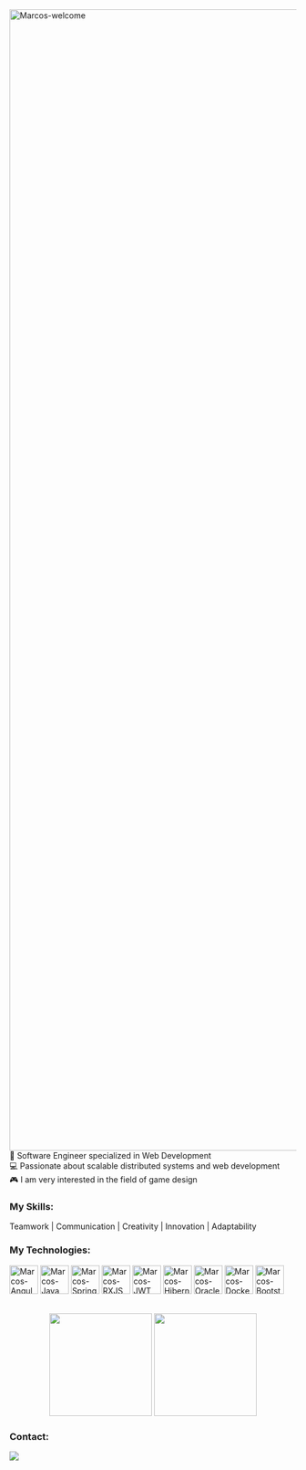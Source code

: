 <img title="Marcos-welcome" src="https://github.com/marcoscunhaa/animation.svg/blob/master/readme.svg" alt="Marcos-welcome" align="center" height="" width="2000">

<div styleisplay: inline_block">
🧠 Software Engineer specialized in Web Development</br>
💻 Passionate about scalable distributed systems and web development</br>
🎮 I am very interested in the field of game design

<h3>My Skills:</h3>
<div style="display: inline_block">
<p>Teamwork | Communication | Creativity | Innovation | Adaptability </p>

<h3>My Technologies:</h3>
<div style="display: inline_block">
    <img align="center" alt="Marcos-Angular" height="50" width="50" src="https://i.ibb.co/7vqkXfn/1-Klh1l7wko-G6-PDPb9-A5o-CHQ.webp">
    <img align="center" alt="Marcos-Java" height="50" width="50" src="https://cdn.jsdelivr.net/gh/devicons/devicon@latest/icons/java/java-original.svg">
    <img align="center" alt="Marcos-SpringBoot" height="50" width="50" src="https://cdn.jsdelivr.net/gh/devicons/devicon@latest/icons/spring/spring-original.svg">
    <img align="center" alt="Marcos-RXJS" height="50" width="50" src="https://cdn.jsdelivr.net/gh/devicons/devicon@latest/icons/rxjs/rxjs-original.svg">
    <img align="center" alt="Marcos-JWT" height="50" width="50" src="https://i.ibb.co/L1zmt5G/pngwing-com.png">
    <img align="center" alt="Marcos-Hibernate" height="50" width="50" src="https://cdn.jsdelivr.net/gh/devicons/devicon@latest/icons/hibernate/hibernate-original.svg">
    <img align="center" alt="Marcos-Oracle" height="50" width="50" src="https://cdn.jsdelivr.net/gh/devicons/devicon@latest/icons/oracle/oracle-original.svg">
    <img align="center" alt="Marcos-Docker" height="50" width="50" src="https://cdn.jsdelivr.net/gh/devicons/devicon@latest/icons/docker/docker-original.svg">
    <img align="center" alt="Marcos-Bootstrap" height="50" width="50" src="https://cdn.jsdelivr.net/gh/devicons/devicon@latest/icons/bootstrap/bootstrap-original.svg">
    
    
</div>
</br></br>

<div align="center">
  <img height="180em" src="https://github-readme-stats.vercel.app/api?username=marcoscunhaa&show_icons=true&theme=dracula&include_all_commits=true&count_private=true"/>
  <img height="180em" src="https://github-readme-stats.vercel.app/api/top-langs/?username=marcoscunhaa&layout=compact&langs_count=7&theme=dracula"/>
</div>

<div>
    <h3 style="text-align: left;">Contact:</h3>
    <a href="https://www.linkedin.com/in/marcoscunhaa/" target="_blank"><img src="https://img.shields.io/badge/-LinkedIn-%230077B5?style=for-the-badge&logo=linkedin&logoColor=white" target="_blank"></a>
</div>


